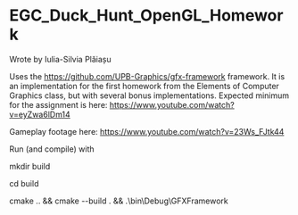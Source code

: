 # EGC_Duck_Hunt_OpenGL_Homework

Wrote by Iulia-Silvia Plăiașu

Uses the https://github.com/UPB-Graphics/gfx-framework framework. It is an implementation for the first homework
from the Elements of Computer Graphics class, but with several bonus implementations. Expected minimum for the
assignment is here: https://www.youtube.com/watch?v=eyZwa6lDm14

Gameplay footage here: https://www.youtube.com/watch?v=23Ws_FJtk44

Run (and compile) with

mkdir build

cd build

cmake .. && cmake --build . && .\bin\Debug\GFXFramework
